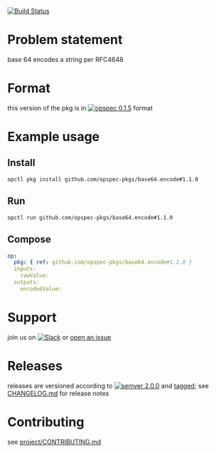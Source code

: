 [![Build Status](https://travis-ci.org/opspec-pkgs/base64.encode.svg?branch=master)](https://travis-ci.org/opspec-pkgs/base64.encode)

# Problem statement

base 64 encodes a string per RFC4648

# Format

this version of the pkg is in [![opspec 0.1.5](https://img.shields.io/badge/opspec-0.1.5-brightgreen.svg?colorA=6b6b6b&colorB=fc16be)](https://opspec.io/0.1.5/packages.html) format

# Example usage

## Install

```shell
opctl pkg install github.com/opspec-pkgs/base64.encode#1.1.0
```

## Run

```
opctl run github.com/opspec-pkgs/base64.encode#1.1.0
```

## Compose

```yaml
op:
  pkg: { ref: github.com/opspec-pkgs/base64.encode#1.1.0 }
  inputs:
    rawValue:
  outputs:
    encodedValue:
```

# Support

join us on
[![Slack](https://opspec-slackin.herokuapp.com/badge.svg)](https://opspec-slackin.herokuapp.com/)
or
[open an issue](https://github.com/opspec-pkgs/base64.encode/issues)

# Releases

releases are versioned according to
[![semver 2.0.0](https://img.shields.io/badge/semver-2.0.0-brightgreen.svg)](http://semver.org/spec/v2.0.0.html)
and [tagged](https://git-scm.com/book/en/v2/Git-Basics-Tagging); see
[CHANGELOG.md](CHANGELOG.md) for release notes

# Contributing

see
[project/CONTRIBUTING.md](https://github.com/opspec-pkgs/project/blob/master/CONTRIBUTING.md)
